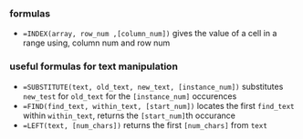 ### formulas

- `=INDEX(array, row_num ,[column_num])` gives the value of a cell in a range using, column num and row num


### useful formulas for text manipulation
- `=SUBSTITUTE(text, old_text, new_text, [instance_num])` substitutes `new_test` for `old_text` for the `[instance_num]` occurences
- `=FIND(find_text, within_text, [start_num])` locates the first `find_text` within `within_text`, returns the `[start_num]`th occurance
- `=LEFT(text, [num_chars])` returns the first `[num_chars]` from `text`

